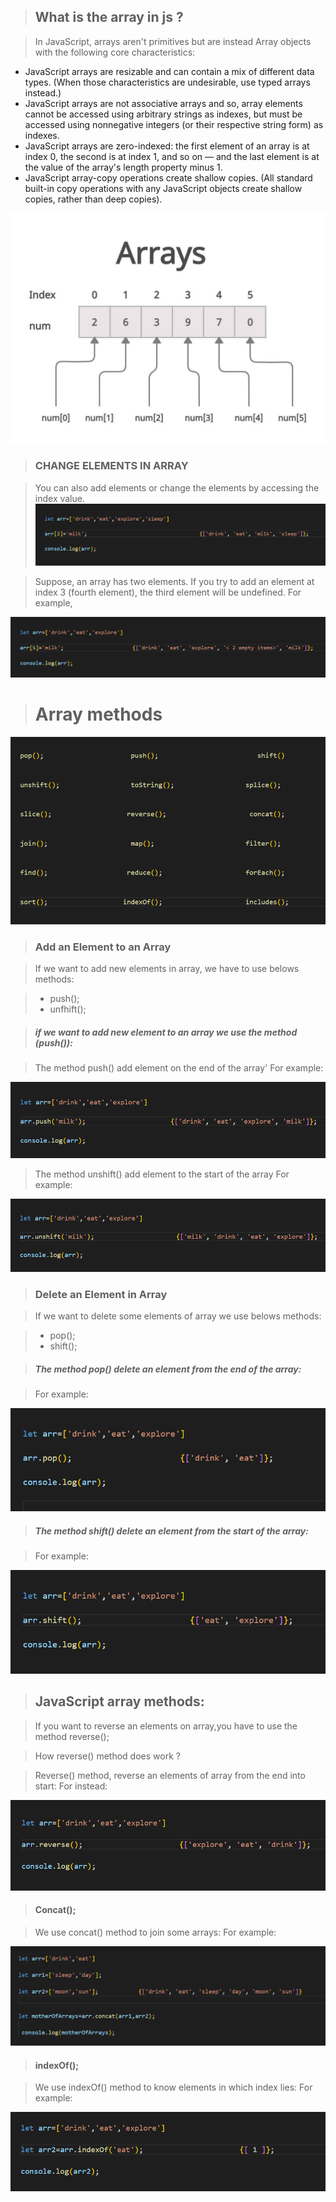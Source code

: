 >## What is the array in js ?

 >In JavaScript, arrays aren't primitives but are instead Array objects with the following core characteristics:

 * JavaScript arrays are resizable and can contain a mix of different data types. (When those characteristics are undesirable, use typed arrays instead.)
 * JavaScript arrays are not associative arrays and so, array elements cannot be accessed using arbitrary strings as indexes, but must be accessed using nonnegative integers (or their respective string form) as indexes.
 * JavaScript arrays are zero-indexed: the first element of an array is at index 0, the second is at index 1, and so on — and the last element is at the value of the array's length property minus 1.
 * JavaScript array-copy operations create shallow copies. (All standard built-in copy operations  with    any JavaScript objects create shallow copies, rather than deep copies).

![](/images/865.jpg)

>### CHANGE ELEMENTS IN ARRAY 

 >You can also add elements or change the elements by accessing the index 
 value. 
 ![](/images/Screenshot_1.png)

>Suppose, an array has two elements. If you try to add an element at index 3 
(fourth element), the third element will be undefined. For example,
 
 ![](/images/Screenshot_2.png)



># Array methods
 
![](/images/Screenshot_3.png)


>### Add an Element to an Array

 >If we want to add new elements in array, we have to use belows methods:

  > + push();
  > + unfhift();


>##### if we want to add new element to an array we use the method (push()):

 >The method push() add element on the end of the array'
> For example:

  ![](/images/Screenshot_4.png)

 >The method unshift() add element to the start of the array
>For example:

 ![](/images/Screenshot_5.png)


>### Delete an Element in Array

 >If we want to delete some elements of array we use belows methods:

  > + pop();
  > + shift();

>##### The method pop() delete an element from the end of the array:

 >For example:

  ![](/images/Screenshot_6.png)


 >##### The method shift() delete an element from the start of the array:

 >For example:

  ![](/images/Screenshot_7.png)


>## JavaScript array methods:

 >If you want to reverse an elements on array,you have to use the method reverse();

  >How reverse() method does work ?

   >Reverse() method, reverse an elements of array from the end into start:
   >For instead:

  ![](/images/Screenshot_8.png)


>#### Concat();

 >We use concat() method to join some arrays:
 >For example:

 ![](/images/Screenshot_9.png)


>#### indexOf();

 >We use indexOf() method to know elements in which index lies:
 >For example:

 ![](/images/Screenshot_10.png)